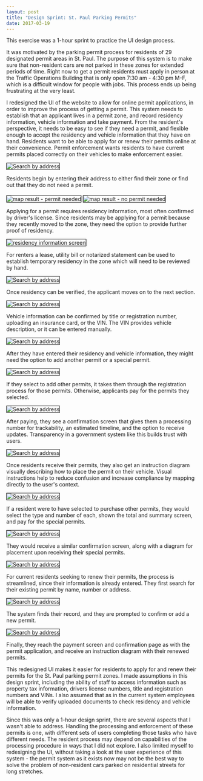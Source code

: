```yaml
---
layout: post
title: "Design Sprint: St. Paul Parking Permits"
date: 2017-03-19
---
```


This exercise was a 1-hour sprint to practice the UI design process.

It was motivated by the parking permit process for residents of 29 designated permit areas in St. Paul. The purpose of this system is to make sure that non-resident cars are not parked in these zones for extended periods of time. Right now to get a permit residents must apply in person at the Traffic Operations Building that is only open 7:30 am - 4:30 pm M-F, which is a difficult window for people with jobs. This process ends up being frustrating at the very least.

I redesigned the UI of the website to allow for online permit applications, in order to improve the process of getting a permit. This system needs to establish that an applicant lives in a permit zone, and record residency information, vehicle information and take payment. From the resident's perspective, it needs to be easy to see if they need a permit, and flexible enough to accept the residency and vehicle information that they have on hand. Residents want to be able to apply for or renew their permits online at their convenience. Permit enforcement wants residents to have current permits placed correctly on their vehicles to make enforcement easier.

<img style="max-width:90%;height:auto;border:1px solid black;" align="middle"
 src="/assets/Sprints/parking-permits/map-search.png"
 title="Search by address">

 Residents begin by entering their address to either find their zone or find out that they do not need a permit.

<img style="max-width:90%;height:auto;border:1px solid black;" align="middle"
src="/assets/Sprints/parking-permits/map-results-permit.png"
title="map result - permit needed">
<img style="max-width:90%;height:auto;border:1px solid black;" align="middle"
src="/assets/Sprints/parking-permits/map-results-no-permit.png"
title="map result - no permit needed">

Applying for a permit requires residency information, most often confirmed by driver's license. Since residents may be applying for a permit because they recently moved to the zone, they need the option to provide further proof of residency.

<img style="max-width:90%;height:auto;border:1px solid black;" align="middle"
src="/assets/Sprints/parking-permits/permit-app-residency-2a.png"
title="residency information screen">

For renters a lease, utility bill or notarized statement can be used to establish temporary residency in the zone which will need to be reviewed by hand.

<img style="max-width:90%;height:auto;border:1px solid black;" align="middle"
src="/assets/Sprints/parking-permits/permit-app-residency-3a.png"
title="Search by address">

Once residency can be verified, the applicant moves on to the next section.

<img style="max-width:90%;height:auto;border:1px solid black;" align="middle"
src="/assets/Sprints/parking-permits/permit-app-residency-4.png"
title="Search by address">

Vehicle information can be confirmed by title or registration number, uploading an insurance card, or the VIN. The VIN provides vehicle description, or it can be entered manually.

<img style="max-width:90%;height:auto;border:1px solid black;" align="middle"
src="/assets/Sprints/parking-permits/permit-app-vehicle.png"
title="Search by address">

After they have entered their residency and vehicle information, they might need the option to add another permit or a special permit.

<img style="max-width:90%;height:auto;border:1px solid black;" align="middle"
src="/assets/Sprints/parking-permits/permit-app-add-another.png"
title="Search by address">

If they select to add other permits, it takes them through the registration process for those permits. Otherwise, applicants pay for the permits they selected.

<img style="max-width:90%;height:auto;border:1px solid black;" align="middle"
src="/assets/Sprints/parking-permits/permit-app-payment.png"
title="Search by address">

After paying, they see a confirmation screen that gives them a processing number for trackability, an estimated timeline, and the option to receive updates. Transparency in a government system like this builds trust with users.

<img style="max-width:90%;height:auto;border:1px solid black;" align="middle"
src="/assets/Sprints/parking-permits/permit-app-finish.png"
title="Search by address">

Once residents receive their permits, they also get an instruction diagram visually describing how to place the permit on their vehicle. Visual instructions help to reduce confusion and increase compliance by mapping directly to the user's context.

<img style="max-width:90%;height:auto;border:1px solid black;" align="middle"
src="/assets/Sprints/parking-permits/permit-instructions.png"
title="Search by address">

If a resident were to have selected to purchase other permits, they would select the type and number of each, shown the total and summary screen, and pay for the special permits.

<img style="max-width:90%;height:auto;border:1px solid black;" align="middle"
src="/assets/Sprints/parking-permits/other-permits.png"
title="Search by address">

They would receive a similar confirmation screen, along with a diagram for placement upon receiving their special permits.

<img style="max-width:90%;height:auto;border:1px solid black;" align="middle"
src="/assets/Sprints/parking-permits/other-permits-instructions.png"
title="Search by address">

For current residents seeking to renew their permits, the process is streamlined, since their information is already entered. They first search for their existing permit by name, number or address.

<img style="max-width:90%;height:auto;border:1px solid black;" align="middle"
src="/assets/Sprints/parking-permits/permit-renewal.png"
title="Search by address">

The system finds their record, and they are prompted to confirm or add a new permit.

<img style="max-width:90%;height:auto;border:1px solid black;" align="middle"
src="/assets/Sprints/parking-permits/permit-renewal1.png"
title="Search by address">

Finally, they reach the payment screen and confirmation page as with the permit application, and receive an instruction diagram with their renewed permits.

This redesigned UI makes it easier for residents to apply for and renew their permits for the St. Paul parking permit zones. I made assumptions in this design sprint, including the ability of staff to access information such as property tax information, drivers license numbers, title and registration numbers and VINs. I also assumed that as in the current system employees will be able to verify uploaded documents to check residency and vehicle information.

Since this was only a 1-hour design sprint, there are several aspects that I wasn't able to address. Handling the processing and enforcement of these permits is one, with different sets of users completing those tasks who have different needs. The resident process may depend on capabilities of the processing procedure in ways that I did not explore. I also limited myself to redesigning the UI, without taking a look at the user experience of this system - the permit system as it exists now may not be the best way to solve the problem of non-resident cars parked on residential streets for long stretches.
